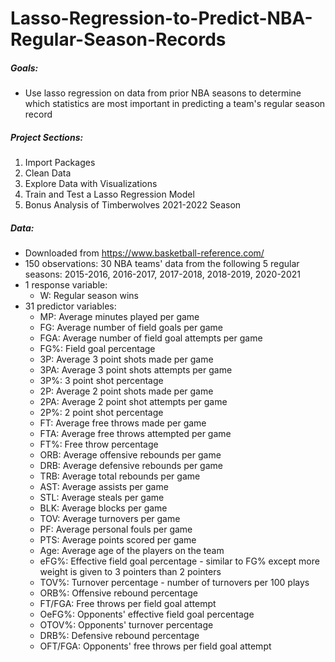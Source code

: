 # Lasso-Regression-to-Predict-NBA-Regular-Season-Records

##### Goals:
- Use lasso regression on data from prior NBA seasons to determine which statistics are most important in predicting a team's regular season record

##### Project Sections: 
1. Import Packages
2. Clean Data
3. Explore Data with Visualizations
4. Train and Test a Lasso Regression Model
5. Bonus Analysis of Timberwolves 2021-2022 Season

##### Data:
- Downloaded from https://www.basketball-reference.com/
- 150 observations: 30 NBA teams' data from the following 5 regular seasons: 2015-2016, 2016-2017, 2017-2018, 2018-2019, 2020-2021
- 1 response variable: 
    - W: Regular season wins
- 31 predictor variables:
    - MP: Average minutes played per game
    - FG: Average number of field goals per game
    - FGA: Average number of field goal attempts per game
    - FG%: Field goal percentage
    - 3P: Average 3 point shots made per game
    - 3PA: Average 3 point shots attempts per game
    - 3P%: 3 point shot percentage
    - 2P: Average 2 point shots made per game
    - 2PA: Average 2 point shot attempts per game
    - 2P%: 2 point shot percentage
    - FT: Average free throws made per game
    - FTA: Average free throws attempted per game
    - FT%: Free throw percentage
    - ORB: Average offensive rebounds per game
    - DRB: Average defensive rebounds per game
    - TRB: Average total rebounds per game
    - AST: Average assists per game
    - STL: Average steals per game
    - BLK: Average blocks per game
    - TOV: Average turnovers per game
    - PF: Average personal fouls per game
    - PTS: Average points scored per game
    - Age: Average age of the players on the team
    - eFG%: Effective field goal percentage - similar to FG% except more weight is given to 3 pointers than 2 pointers
    - TOV%: Turnover percentage - number of turnovers per 100 plays
    - ORB%: Offensive rebound percentage 
    - FT/FGA: Free throws per field goal attempt
    - OeFG%: Opponents' effective field goal percentage
    - OTOV%: Opponents' turnover percentage
    - DRB%: Defensive rebound percentage 
    - OFT/FGA: Opponents' free throws per field goal attempt
